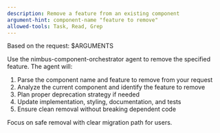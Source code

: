 ```yaml
---
description: Remove a feature from an existing component
argument-hint: component-name "feature to remove"
allowed-tools: Task, Read, Grep
---
```


Based on the request: $ARGUMENTS

Use the nimbus-component-orchestrator agent to remove the specified feature. The agent will:
1. Parse the component name and feature to remove from your request
2. Analyze the current component and identify the feature to remove
3. Plan proper deprecation strategy if needed
4. Update implementation, styling, documentation, and tests
5. Ensure clean removal without breaking dependent code

Focus on safe removal with clear migration path for users.